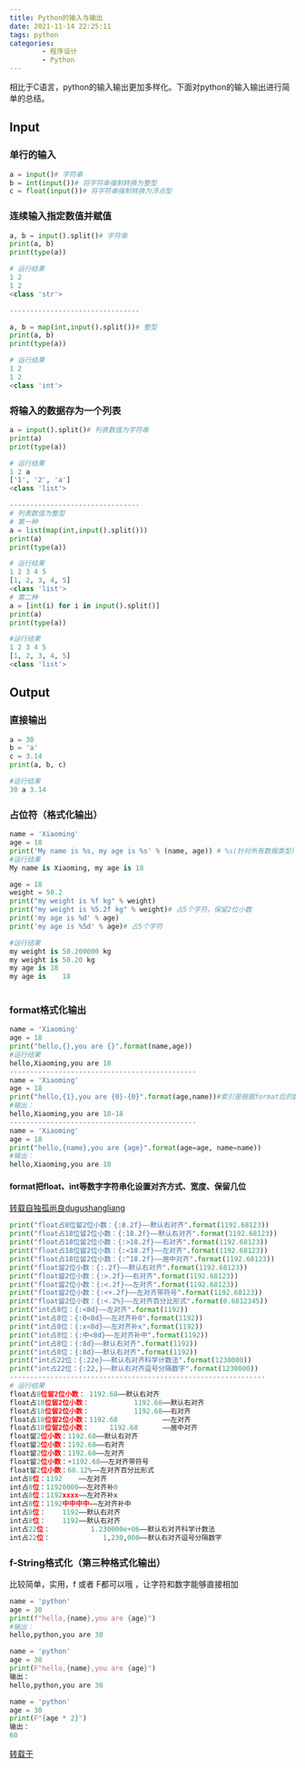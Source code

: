 ```yaml
---
title: Python的输入与输出
date: 2021-11-14 22:25:11
tags: python
categories: 
        - 程序设计
        - Python
---
```


相比于C语言，python的输入输出更加多样化。下面对python的输入输出进行简单的总结。
<!-- more -->

## Input

### 单行的输入

```python
a = input()# 字符串
b = int(input())# 将字符串强制转换为整型
c = float(input())# 将字符串强制转换为浮点型
```

### 连续输入指定数值并赋值

```python
a, b = input().split()# 字符串
print(a, b)
print(type(a))

# 运行结果
1 2
1 2
<class 'str'>

-------------------------------- 

a, b = map(int,input().split())# 整型
print(a, b)
print(type(a))

# 运行结果
1 2
1 2
<class 'int'>

```

### 将输入的数据存为一个列表

```python
a = input().split()# 列表数值为字符串
print(a)
print(type(a))

# 运行结果
1 2 a
['1', '2', 'a']
<class 'list'>

-------------------------------- 
# 列表数值为整型
# 第一种
a = list(map(int,input().split()))
print(a)
print(type(a))

# 运行结果
1 2 3 4 5
[1, 2, 3, 4, 5]
<class 'list'>
# 第二种
a = [int(i) for i in input().split()]
print(a)
print(type(a))

#运行结果
1 2 3 4 5
[1, 2, 3, 4, 5]
<class 'list'>
```

## Output

### 直接输出

```python
a = 30
b = 'a'
c = 3.14
print(a, b, c)

#运行结果
30 a 3.14
```

### 占位符（格式化输出）

```python
name = 'Xiaoming'
age = 18
print('My name is %s, my age is %s' % (name, age)) # %s(针对所有数据类型)
#运行结果
My name is Xiaoming, my age is 18
```

```python
age = 18
weight = 50.2
print("my weight is %f kg" % weight)
print("my weight is %5.2f kg" % weight)# 占5个字符，保留2位小数
print('my age is %d' % age)
print('my age is %5d' % age)# 占5个字符

#运行结果
my weight is 50.200000 kg
my weight is 50.20 kg
my age is 18
my age is    18
 
```

### format格式化输出

```python
name = 'Xiaoming'
age = 18
print("hello,{},you are {}".format(name,age))
#运行结果
hello,Xiaoming,you are 18
----------------------------------------------
name = 'Xiaoming'
age = 18
print("hello,{1},you are {0}-{0}".format(age,name))#索引是根据format后的数据进行的哦
#输出：
hello,Xiaoming,you are 18-18
----------------------------------------------
name = 'Xiaoming'
age = 18
print("hello,{name},you are {age}".format(age=age, name=name))
#输出：
hello,Xiaoming,you are 18
```

#### format把float、int等数字字符串化设置对齐方式、宽度、保留几位

[转载自独孤尚良dugushangliang]( https://blog.csdn.net/dugushangliang/article/details/89884591)

```python
print("float占8位留2位小数：{:8.2f}——默认右对齐".format(1192.68123))
print("float占18位留2位小数：{:18.2f}——默认右对齐".format(1192.68123))
print("float占18位留2位小数：{:>18.2f}——右对齐".format(1192.68123))
print("float占18位留2位小数：{:<18.2f}——左对齐".format(1192.68123))
print("float占18位留2位小数：{:^18.2f}——居中对齐".format(1192.68123))
print("float留2位小数：{:.2f}——默认右对齐".format(1192.68123))
print("float留2位小数：{:>.2f}——右对齐".format(1192.68123))
print("float留2位小数：{:<.2f}——左对齐".format(1192.68123))
print("float留2位小数：{:<+.2f}——左对齐带符号".format(1192.68123))
print("float留2位小数：{:<.2%}——左对齐百分比形式".format(0.6812345))
print("int占8位：{:<8d}——左对齐".format(1192))
print("int占8位：{:0<8d}——左对齐补0".format(1192))
print("int占8位：{:x<8d}——左对齐补x".format(1192))
print("int占8位：{:中<8d}——左对齐补中".format(1192))
print("int占8位：{:8d}——默认右对齐".format(1192))
print("int占8位：{:8d}——默认右对齐".format(1192))
print("int占22位：{:22e}——默认右对齐科学计数法".format(1230000))
print("int占22位：{:22,}——默认右对齐逗号分隔数字".format(1230000))
---------------------------------------------------------------
# 运行结果
float占8位留2位小数： 1192.68——默认右对齐
float占18位留2位小数：           1192.68——默认右对齐
float占18位留2位小数：           1192.68——右对齐
float占18位留2位小数：1192.68           ——左对齐
float占18位留2位小数：     1192.68      ——居中对齐
float留2位小数：1192.68——默认右对齐
float留2位小数：1192.68——右对齐
float留2位小数：1192.68——左对齐
float留2位小数：+1192.68——左对齐带符号
float留2位小数：68.12%——左对齐百分比形式
int占8位：1192    ——左对齐
int占8位：11920000——左对齐补0
int占8位：1192xxxx——左对齐补x
int占8位：1192中中中中——左对齐补中
int占8位：    1192——默认右对齐
int占8位：    1192——默认右对齐
int占22位：          1.230000e+06——默认右对齐科学计数法
int占22位：             1,230,000——默认右对齐逗号分隔数字
```

### f-String格式化（第三种格式化输出）

比较简单，实用，f 或者 F都可以哦 ，让字符和数字能够直接相加

```python
name = 'python'
age = 30
print(f"hello,{name},you are {age}")
#输出：
hello,python,you are 30
```

```python
name = 'python'
age = 30
print(F"hello,{name},you are {age}")
输出：
hello,python,you are 30
```

```python
name = 'python'
age = 30
print(F"{age * 2}")
输出：
60
```

[转载于](https://www.cnblogs.com/SkyOceanchen/p/11276921.html)







